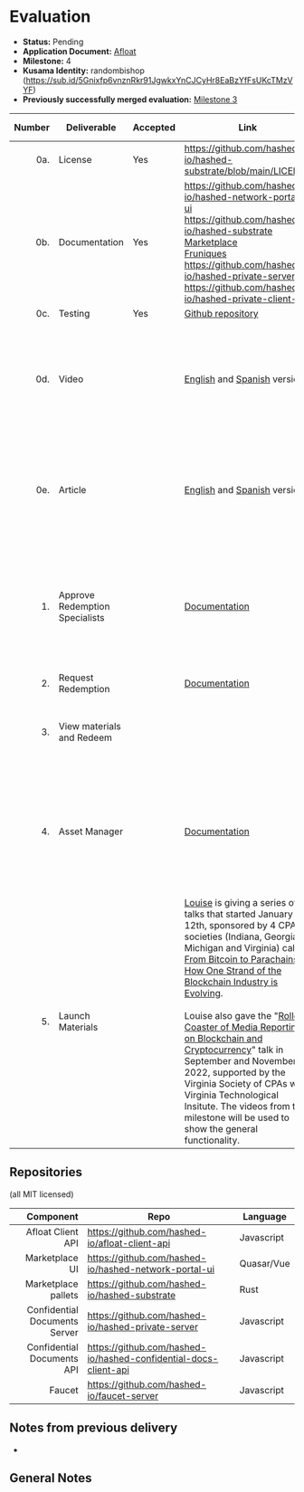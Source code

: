 # Evaluation



- **Status:** Pending
- **Application Document:** [Afloat](https://github.com/w3f/Grants-Program/blob/master/applications/Afloat.md)
- **Milestone:** 4
- **Kusama Identity:** randombishop (https://sub.id/5Gnixfp6vnznRkr91JgwkxYnCJCyHr8EaBzYfFsUKcTMzVYF)
- **Previously successfully merged evaluation:** [Milestone 3](https://github.com/w3f/Grant-Milestone-Delivery/blob/master/evaluations/afloat_3_randombishop.md)

| Number | Deliverable                    | Accepted | Link                                                                                                                                                                                                                                                                                                                                                                                                                                                                                                                                                                                                                                                                                                                                                                                                                       | Evaluation Notes                                                                                                                     |
|-------:|--------------------------------|----------|----------------------------------------------------------------------------------------------------------------------------------------------------------------------------------------------------------------------------------------------------------------------------------------------------------------------------------------------------------------------------------------------------------------------------------------------------------------------------------------------------------------------------------------------------------------------------------------------------------------------------------------------------------------------------------------------------------------------------------------------------------------------------------------------------------------------------|--------------------------------------------------------------------------------------------------------------------------------------|
|    0a. | License                        | Yes      | https://github.com/hashed-io/hashed-substrate/blob/main/LICENSE                                                                                                                                                                                                                                                                                                                                                                                                                                                                                                                                                                                                                                                                                                                                                            | MIT                                                                                                                                  |
|    0b. | Documentation                  | Yes      | https://github.com/hashed-io/hashed-network-portal-ui <br> https://github.com/hashed-io/hashed-substrate <br>[Marketplace](https://github.com/hashed-io/hashed-substrate/tree/main/pallets/gated-marketplace)<br> [Fruniques](https://github.com/hashed-io/hashed-substrate/tree/main/pallets/fruniques)<br> https://github.com/hashed-io/hashed-private-server <br> https://github.com/hashed-io/hashed-private-client-api                                                                                                                                                                                                                                                                                                                                                                                                | OK                                                                                                                                   |
|    0c. | Testing                        | Yes      | [Github repository](https://github.com/hashed-io/hashed-substrate/blob/main/pallets/gated-marketplace/src/tests.rs)                                                                                                                                                                                                                                                                                                                                                                                                                                                                                                                                                                                                                                                                                                        | OK                                                                                                                                   |
|    0d. | Video                          |          | [English](https://drive.google.com/file/d/1GGBJORWcM9S3wkxrPJSjD77PZl_qXuMm/view) and [Spanish](https://drive.google.com/file/d/1sFH-fcm8Mfa-2-boJ35egd8AWByZmo-9/view) versions                                                                                                                                                                                                                                                                                                                                                                                                                                                                                                                                                                                                                                           | English and Spanish videos explaining the functionality on this Milestone, as well as some details on how to run it.                 |
|    0e. | Article                        |          | [English](https://docs.google.com/document/d/1ybvHORc4SpFpTbVw97emFKPJeSdYPSXjsHKYnZ33s6U/view) and [Spanish](https://docs.google.com/document/d/1OJFNv0E7u93ljTYEuss_X5Xtp3mB-rxJ7TQ1pKzzoLU/view) versions                                                                                                                                                                                                                                                                                                                                                                                                                                                                                                                                                                                                               | English and Spanish articles explaining the math of the fractional NFTs and the business advatanges                                  |
|     1. | Approve Redemption Specialists |          | [Documentation](https://github.com/hashed-io/hashed-substrate/blob/develop/docs/pallets-review/gated-marketplace.md#approve-redemption-specialists)                                                                                                                                                                                                                                                                                                                                                                                                                                                                                                                                                                                                                                                                        | The redemption specialist role is currently part of the administrator role to reflect Afloat's current workflow. Step shown in video |  
|     2. | Request Redemption             |          | [Documentation](https://github.com/hashed-io/hashed-substrate/blob/develop/docs/pallets-review/gated-marketplace.md#request-redemption)                                                                                                                                                                                                                                                                                                                                                                                                                                                                                                                                                                                                                                                                                    | Step shown in video.                                                                                                                 |  
|     3. | View materials and Redeem      |          |                                                                                                                                                                                                                                                                                                                                                                                                                                                                                                                                                                                                                                                                                                                                                                                                                            | The tax credit documentation is visible and the workflow is shown in the video.                                                      |   
|     4. | Asset Manager                  |          | [Documentation](https://github.com/hashed-io/hashed-substrate/blob/develop/docs/pallets-review/gated-marketplace.md#asset-manager)                                                                                                                                                                                                                                                                                                                                                                                                                                                                                                                                                                                                                                                                                         | The asset manager role is currently part of the administrator role to reflect Afloat's current workflow.  Step shown in video.       |  
|     5. | Launch Materials               |          | [Louise](https://www.vscpa.com/people/louise-reed) is giving a series of talks that started January 12th, sponsored by 4 CPA societies (Indiana, Georgia, Michigan and Virginia) called [From Bitcoin to Parachains: How One Strand of the Blockchain Industry is Evolving](https://www.micpa.org/cpe/store/course-detail?ProductId=141530). <br> <br> Louise also gave the "[Roller Coaster of Media Reporting on Blockchain and Cryptocurrency](https://www.vscpa.com/sites/default/files/resources/Session%202C%20-%20The%20Roller%20Coaster%20of%20Media%20Reporting%20on%20Blockchain%20and%20Cryptocurrency.pdf)" talk in September and November 2022, supported by the Virginia Society of CPAs with Virginia Technological Insitute. The videos from the milestone will be used to show the general functionality. | OK                                                                                                                                   |


## Repositories
(all MIT licensed)

|                     Component | Repo                                                             | Language   |
|------------------------------:|------------------------------------------------------------------|------------|
|             Afloat Client API | https://github.com/hashed-io/afloat-client-api                   | Javascript |
|                Marketplace UI | https://github.com/hashed-io/hashed-network-portal-ui            | Quasar/Vue |
|           Marketplace pallets | https://github.com/hashed-io/hashed-substrate                    | Rust       |
| Confidential Documents Server | https://github.com/hashed-io/hashed-private-server               | Javascript |
|    Confidential Documents API | https://github.com/hashed-io/hashed-confidential-docs-client-api | Javascript |
|                        Faucet | https://github.com/hashed-io/faucet-server                       | Javascript |




## Notes from previous delivery

* 

## General Notes

